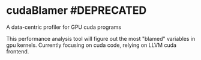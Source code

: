 # cudaBlamer #DEPRECATED
A data-centric profiler for GPU cuda programs

This performance analysis tool will figure out the most "blamed" variables in gpu kernels. 
Currently focusing on cuda code, relying on LLVM cuda frontend.
